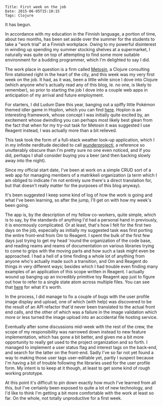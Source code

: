     Title: First week on the job
    Date: 2015-06-05T15:10:15
    Tags: Clojure

It has begun.

In accordance with my education in the Finnish language, a portion of time, about two months, has been set aside over the summer for the students to take a "work trial" at a Finnish workplace. Owing to my powerful disinterest in winding up spending my summer stocking shelves at a supermarket, I naturally was quite on top of attempting to find some more suitable environment for a budding programmer, which I'm delighted to say I did.

The work place in question is a firm called [Metosin](http://metosin.fi), a Clojure consulting firm stationed right in the heart of the city, and this week was my very first week on the job. It had, as it was, been a little while since I dove into Clojure (which anyone who's actually read any of this blog, ie. no one, is likely to remember), so prior to starting the job I dove into a couple web apps in anticipation of my arrival and future employment.

For starters, I did Ludum Dare this year, banging out a spiffy little Pokémon themed idler game in Hoplon, which you can find [here](https://github.com/jarcane/trainers-progress). Hoplon is an interesting framework, whose concept I was initially quite excited by, an excitement whose dwindling you can perhaps most likely best glean from the fact that when for my try-out task for Metosin it was suggested I use Reagent instead, I was actually more than a bit relieved.

This task took the form of a full-stack weather look-up application, which I in my infinite nerditude decided to call [wunderprojectj](https://github.com/jarcane/wunderprojectj), a reference so unutterably obscure than I'm pretty sure no one even noticed, and if you did, perhaps I shall consider buying you a beer (and then backing slowly away into the night).

Since my official start date, I've been at work on a simple CRUD sort of a web app for managing members of a matrikkeli organization (a term which I am obliged to indicate I'm not entirely sure there's a direct translation for, but that doesn't really matter for the purposes of this blog anyway).

It's been suggested I keep some kind of log of how the work is going and what I've been learning, so after the jump, I'll get on with how my week's been going.

<!-- more -->
The app is, by the description of my fellow co-workers, quite simple, which is to say, by the standards of anything I'd had a personal hand in previously, it is enormously complicated. Or at least, that's how I felt for the first two days on the job, especially as initially my suggested task was first porting the entire front-end from Om to Reagent. I spent the bulk of the first few days just trying to get my head 'round the organization of the code base, and reading reams and reams of documentation on various libraries trying to come to grips with the moving parts and how such a task might even be approached. I had a hell of a time finding a whole lot of anything from anyone who's actually made such a transition, and Om and Reagent do things in very different ways; besides which I had trouble even finding many examples of an application of this scope written in Reagent. I actually wound up banging up an incredibly primitive toy Reagent app just to figure out how to refer to a single state atom across multiple files. You can see that [here](https://github.com/jarcane/multipage-reagent) for what it's worth.

In the process, I did manage to fix a couple of bugs with the user profile image display and upload, one of which (with help) was discovered to be the result of an API refactor that'd never been translated to the actual front end calls, and the other of which was a failure in the image validation which more or less turned the image upload into an accidental file hosting service. 

Eventually after some discussions mid-week with the rest of the crew, the scope of my responsibility was narrowed down instead to new feature implementation, which has gone a bit better, and given me a bit more opportunity to really get used to the project organization and so forth. I managed to implement a user status flag and interest tags on the back-end, and search for the latter on the front-end. Sadly I've so far not yet found a way to making those user tags user-editable yet, partly I suspect because I'm having a bit of trouble following the libraries used for the user profile form. My intent is to keep at it though, at least to get some kind of rough working prototype.

At this point it's difficult to pin down exactly how much I've learned from all this, but I've certainly been exposed to quite a lot of new technology, and I'd like to think I'm getting a bit more comfortable with the work at least so far. On the whole, not totally unproductive for a first week. 
